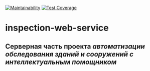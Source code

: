 [![Maintainability](https://api.codeclimate.com/v1/badges/1ad19e9408161cd8e03b/maintainability)](https://codeclimate.com/github/poly-team-2023/inspection-web-service/maintainability)
[![Test Coverage](https://api.codeclimate.com/v1/badges/1ad19e9408161cd8e03b/test_coverage)](https://codeclimate.com/github/poly-team-2023/inspection-web-service/test_coverage)

# inspection-web-service

## Серверная часть проекта _автоматизации обследования зданий и сооружений с интеллектуальным помощником_ 
 
